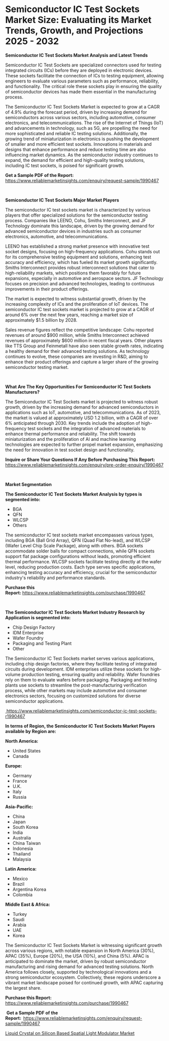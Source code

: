 <p><h1>Semiconductor IC Test Sockets Market Size: Evaluating its Market Trends, Growth, and Projections 2025 - 2032</h1></p><p><strong>Semiconductor IC Test Sockets Market Analysis and Latest Trends</strong></p>
<p><p>Semiconductor IC Test Sockets are specialized connectors used for testing integrated circuits (ICs) before they are deployed in electronic devices. These sockets facilitate the connection of ICs to testing equipment, allowing engineers to evaluate various parameters such as performance, reliability, and functionality. The critical role these sockets play in ensuring the quality of semiconductor devices has made them essential in the manufacturing process.</p><p>The Semiconductor IC Test Sockets Market is expected to grow at a CAGR of 4.9% during the forecast period, driven by increasing demand for semiconductors across various sectors, including automotive, consumer electronics, and telecommunications. The rise of the Internet of Things (IoT) and advancements in technology, such as 5G, are propelling the need for more sophisticated and reliable IC testing solutions. Additionally, the growing trend of miniaturization in electronics is pushing the development of smaller and more efficient test sockets. Innovations in materials and designs that enhance performance and reduce testing time are also influencing market dynamics. As the semiconductor industry continues to expand, the demand for efficient and high-quality testing solutions, including IC test sockets, is poised for significant growth.</p></p>
<p><strong>Get a Sample PDF of the Report:&nbsp;</strong> <a href="https://www.reliablemarketinsights.com/enquiry/request-sample/1990467?utm_campaign=2624&utm_medium=2&utm_source=Github&utm_content=ia&utm_term=07042025&utm_id=semiconductor-ic-test-sockets">https://www.reliablemarketinsights.com/enquiry/request-sample/1990467</a></p>
<p>&nbsp;</p>
<p><strong>Semiconductor IC Test Sockets Major Market Players</strong></p>
<p><p>The semiconductor IC test sockets market is characterized by various players that offer specialized solutions for the semiconductor testing process. Companies like LEENO, Cohu, Smiths Interconnect, and JF Technology dominate this landscape, driven by the growing demand for advanced semiconductor devices in industries such as consumer electronics, automotive, and telecommunications.</p><p>LEENO has established a strong market presence with innovative test socket designs, focusing on high-frequency applications. Cohu stands out for its comprehensive testing equipment and solutions, enhancing test accuracy and efficiency, which has fueled its market growth significantly. Smiths Interconnect provides robust interconnect solutions that cater to high-reliability markets, which positions them favorably for future expansions, especially in automotive and aerospace sectors. JF Technology focuses on precision and advanced technologies, leading to continuous improvements in their product offerings.</p><p>The market is expected to witness substantial growth, driven by the increasing complexity of ICs and the proliferation of IoT devices. The semiconductor IC test sockets market is projected to grow at a CAGR of around 6% over the next few years, reaching a market size of approximately $1.5 billion by 2028.</p><p>Sales revenue figures reflect the competitive landscape: Cohu reported revenues of around $900 million, while Smiths Interconnect achieved revenues of approximately $600 million in recent fiscal years. Other players like TTS Group and Feinmetall have also seen stable growth rates, indicating a healthy demand for their advanced testing solutions. As technology continues to evolve, these companies are investing in R&D, aiming to enhance their product offerings and capture a larger share of the growing semiconductor testing market.</p></p>
<p>&nbsp;</p>
<p><strong>What Are The Key Opportunities For Semiconductor IC Test Sockets Manufacturers?</strong></p>
<p><p>The Semiconductor IC Test Sockets market is projected to witness robust growth, driven by the increasing demand for advanced semiconductors in applications such as IoT, automotive, and telecommunications. As of 2023, the market is valued at approximately USD 1.2 billion, with a CAGR of over 6% anticipated through 2030. Key trends include the adoption of high-frequency test sockets and the integration of advanced materials to enhance thermal performance and reliability. The shift towards miniaturization and the proliferation of AI and machine learning technologies are expected to further propel market expansion, emphasizing the need for innovation in test socket design and functionality.</p></p>
<p><strong>Inquire or Share Your Questions If Any Before Purchasing This Report:</strong> <a href="https://www.reliablemarketinsights.com/enquiry/pre-order-enquiry/1990467?utm_campaign=2624&utm_medium=2&utm_source=Github&utm_content=ia&utm_term=07042025&utm_id=semiconductor-ic-test-sockets">https://www.reliablemarketinsights.com/enquiry/pre-order-enquiry/1990467</a></p>
<p>&nbsp;</p>
<p><strong>Market Segmentation</strong></p>
<p><strong>The Semiconductor IC Test Sockets Market Analysis by types is segmented into:</strong></p>
<p><ul><li>BGA</li><li>QFN</li><li>WLCSP</li><li>Others</li></ul></p>
<p><p>The semiconductor IC test sockets market encompasses various types, including BGA (Ball Grid Array), QFN (Quad Flat No-lead), and WLCSP (Wafer Level Chip Scale Package), along with others. BGA sockets accommodate solder balls for compact connections, while QFN sockets support flat package configurations without leads, promoting efficient thermal performance. WLCSP sockets facilitate testing directly at the wafer level, reducing production costs. Each type serves specific applications, enhancing testing accuracy and efficiency, crucial for the semiconductor industry's reliability and performance standards.</p></p>
<p><strong>Purchase this Report:&nbsp;</strong><a href="https://www.reliablemarketinsights.com/purchase/1990467?utm_campaign=2624&utm_medium=2&utm_source=Github&utm_content=ia&utm_term=07042025&utm_id=semiconductor-ic-test-sockets">https://www.reliablemarketinsights.com/purchase/1990467</a></p>
<p>&nbsp;</p>
<p><strong>The Semiconductor IC Test Sockets Market Industry Research by Application is segmented into:</strong></p>
<p><ul><li>Chip Design Factory</li><li>IDM Enterprise</li><li>Wafer Foundry</li><li>Packaging and Testing Plant</li><li>Other</li></ul></p>
<p><p>The Semiconductor IC Test Sockets market serves various applications, including chip design factories, where they facilitate testing of integrated circuits during development. IDM enterprises utilize these sockets for high-volume production testing, ensuring quality and reliability. Wafer foundries rely on them to evaluate wafers before packaging. Packaging and testing plants use sockets to streamline the post-manufacturing verification process, while other markets may include automotive and consumer electronics sectors, focusing on customized solutions for diverse semiconductor applications.</p></p>
<p><a href="https://www.reliablemarketinsights.com/semiconductor-ic-test-sockets-r1990467?utm_campaign=2624&utm_medium=2&utm_source=Github&utm_content=ia&utm_term=07042025&utm_id=semiconductor-ic-test-sockets">&nbsp;https://www.reliablemarketinsights.com/semiconductor-ic-test-sockets-r1990467</a></p>
<p><strong>In terms of Region, the Semiconductor IC Test Sockets Market Players available by Region are:</strong></p>
<p>
    <p> <strong> North America: </strong>
        <ul>
            <li>United States</li>
            <li>Canada</li>
        </ul>
        </p> 
    <p> <strong> Europe: </strong>
        <ul>
            <li>Germany</li>
            <li>France</li>
            <li>U.K.</li>
            <li>Italy</li>
            <li>Russia</li>
        </ul>
        </p> 
    <p> <strong> Asia-Pacific: </strong>
        <ul>
            <li>China</li>
            <li>Japan</li>
            <li>South Korea</li>
            <li>India</li>
            <li>Australia</li>
            <li>China Taiwan</li>
            <li>Indonesia</li>
            <li>Thailand</li>
            <li>Malaysia</li>
        </ul>
        </p> 
    <p> <strong> Latin America: </strong>
        <ul>
            <li>Mexico</li>
            <li>Brazil</li>
            <li>Argentina Korea</li>
            <li>Colombia</li>
        </ul>
        </p> 
    <p> <strong> Middle East & Africa: </strong>
        <ul>
            <li>Turkey</li>
            <li>Saudi</li>
            <li>Arabia</li>
            <li>UAE</li>
            <li>Korea</li>
        </ul>
    </p>
    </p>
<p><p>The Semiconductor IC Test Sockets Market is witnessing significant growth across various regions, with notable expansion in North America (30%), APAC (35%), Europe (20%), the USA (10%), and China (5%). APAC is anticipated to dominate the market, driven by robust semiconductor manufacturing and rising demand for advanced testing solutions. North America follows closely, supported by technological innovations and a strong semiconductor ecosystem. Collectively, these regions underscore a vibrant market landscape poised for continued growth, with APAC capturing the largest share.</p></p>
<p><strong>Purchase this Report: </strong><a href="https://www.reliablemarketinsights.com/purchase/1990467?utm_campaign=2624&utm_medium=2&utm_source=Github&utm_content=ia&utm_term=07042025&utm_id=semiconductor-ic-test-sockets">https://www.reliablemarketinsights.com/purchase/1990467</a></p>
<p>&nbsp;<strong>Get a Sample PDF of the Report:&nbsp;&nbsp;</strong><a href="https://www.reliablemarketinsights.com/enquiry/request-sample/1990467?utm_campaign=2624&utm_medium=2&utm_source=Github&utm_content=ia&utm_term=07042025&utm_id=semiconductor-ic-test-sockets">https://www.reliablemarketinsights.com/enquiry/request-sample/1990467</a></p>
<p><strong></strong></p>
<p><p><a href="https://github.com/mathastilley812967/Market-Research-Report-List-1/blob/main/liquid-crystal-on-silicon-based-spatial-light-modulator-market.md?utm_campaign=2624&utm_medium=2&utm_source=Github&utm_content=ia&utm_term=07042025&utm_id=semiconductor-ic-test-sockets">Liquid Crystal on Silicon Based Spatial Light Modulator Market</a></p></p>